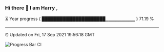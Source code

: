 ### Hi there 👋 I am Harry , 

⏳ Year progress { █████████████████████▁▁▁▁▁▁▁▁▁ } 71.19 %

---

⏰ Updated on Fri, 17 Sep 2021 19:56:18 GMT

![Progress Bar CI](https://github.com/duykhang68/duykhang68/workflows/Progress%20Bar%20CI/badge.svg)
